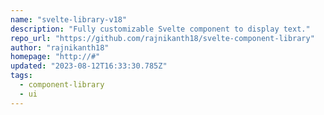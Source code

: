 ```yaml
---
name: "svelte-library-v18"
description: "Fully customizable Svelte component to display text."
repo_url: "https://github.com/rajnikanth18/svelte-component-library"
author: "rajnikanth18"
homepage: "http://#"
updated: "2023-08-12T16:33:30.785Z"
tags: 
  - component-library
  - ui
---
```

